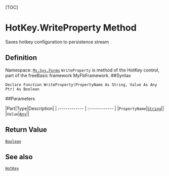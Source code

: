 [TOC]
# HotKey.WriteProperty Method
Saves hotkey configuration to persistence stream
## Definition
Namespace: [`My.Sys.Forms`](My.Sys.Forms.md)
`WriteProperty` is method of the HotKey control, part of the freeBasic framework MyFbFramework.
##Syntax
```freeBasic
Declare Function WriteProperty(PropertyName As String, Value As Any Ptr) As Boolean
```

##Parameters

|Part|Type|Description|
| :------------ | :------------ |
|`PropertyName`|[`String`]("https://www.freebasic.net/wiki/KeyPgString")||
|`Value`|[`Any`]("https://www.freebasic.net/wiki/KeyPgAny")||

## Return Value
[`Boolean`]("https://www.freebasic.net/wiki/KeyPgBoolean")
## See also
[`HotKey`](HotKey.md)
